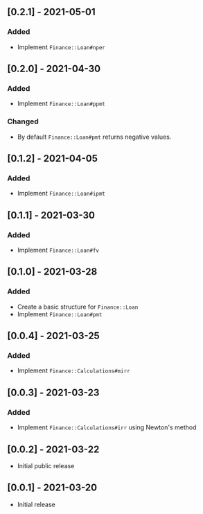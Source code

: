 ## [0.2.1] - 2021-05-01

### Added
* Implement `Finance::Loan#nper`

## [0.2.0] - 2021-04-30

### Added
* Implement `Finance::Loan#ppmt`

### Changed
* By default `Finance::Loan#pmt` returns negative values.

## [0.1.2] - 2021-04-05

### Added
* Implement `Finance::Loan#ipmt`

## [0.1.1] - 2021-03-30

### Added
* Implement `Finance::Loan#fv`

## [0.1.0] - 2021-03-28

### Added
* Create a basic structure for `Finance::Loan`
* Implement `Finance::Loan#pmt`


## [0.0.4] - 2021-03-25

### Added
* Implement `Finance::Calculations#mirr`

## [0.0.3] - 2021-03-23

### Added
* Implement `Finance::Calculations#irr` using Newton's method

## [0.0.2] - 2021-03-22

- Initial public release


## [0.0.1] - 2021-03-20

- Initial release
